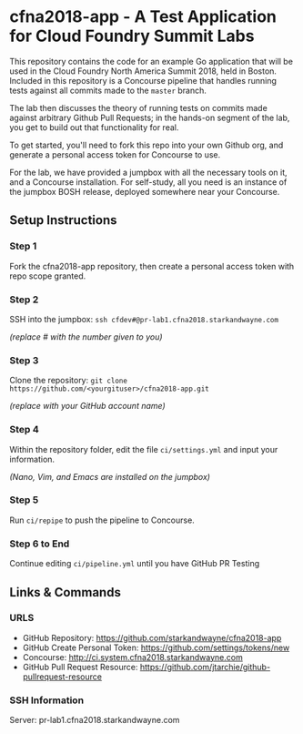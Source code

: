 # cfna2018-app - A Test Application for Cloud Foundry Summit Labs

This repository contains the code for an example Go application
that will be used in the Cloud Foundry North America Summit 2018,
held in Boston.  Included in this repository is a Concourse
pipeline that handles running tests against all commits made to
the `master` branch.

The lab then discusses the theory of running tests on commits made
against arbitrary Github Pull Requests; in the hands-on segment of
the lab, you get to build out that functionality for real.

To get started, you'll need to fork this repo into your own Github
org, and generate a personal access token for Concourse to use.

For the lab, we have provided a jumpbox with all the necessary
tools on it, and a Concourse installation.  For self-study, all
you need is an instance of the jumpbox BOSH release, deployed
somewhere near your Concourse.

## Setup Instructions
### Step 1
Fork the cfna2018-app repository, then create a personal access token with repo scope granted.

### Step 2
SSH into the jumpbox: 
`ssh cfdev#@pr-lab1.cfna2018.starkandwayne.com`

_(replace # with the number given to you)_

### Step 3
Clone the repository:
`git clone https://github.com/<yourgituser>/cfna2018-app.git`

_(replace <yourgituser> with your GitHub account name)_

### Step 4
Within the repository folder, edit the file `ci/settings.yml` and input your
information.

_(Nano, Vim, and Emacs are installed on the jumpbox)_

### Step 5
Run `ci/repipe` to push the pipeline to Concourse.

### Step 6 to End
Continue editing `ci/pipeline.yml` until you have GitHub PR Testing


## Links & Commands
### URLS
- GitHub Repository: https://github.com/starkandwayne/cfna2018-app
- GitHub Create Personal Token: https://github.com/settings/tokens/new
- Concourse: http://ci.system.cfna2018.starkandwayne.com
- GitHub Pull Request Resource: https://github.com/jtarchie/github-pullrequest-resource
### SSH Information
Server: pr-lab1.cfna2018.starkandwayne.com
